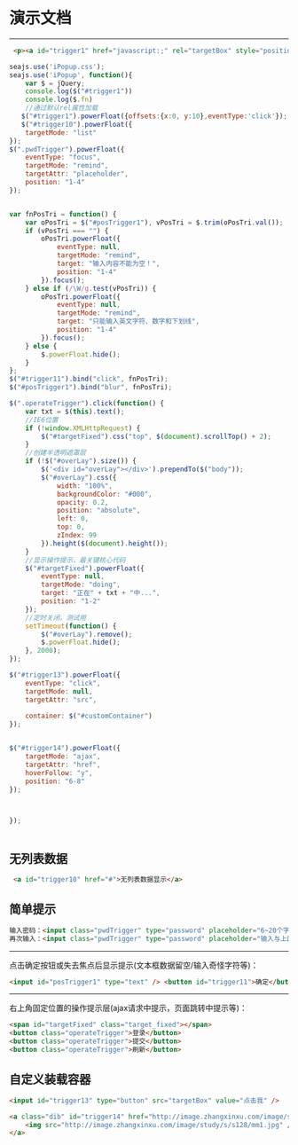 # 演示文档

---

<div id="targetBox" style="position:absolute;width:200px;height:30px;border:1px solid red;display:none;">hello world</div>

````html
 <p><a id="trigger1" href="javascript:;" rel="targetBox" style="position:relative;">默认rel加载</a></p>

````
````javascript
seajs.use('iPopup.css');
seajs.use('iPopup', function(){
    var $ = jQuery;
    console.log($("#trigger1"))
    console.log($.fn)
    //通过默认rel属性加载
   $("#trigger1").powerFloat({offsets:{x:0, y:10},eventType:'click'});
   $("#trigger10").powerFloat({
    targetMode: "list"  
});
$(".pwdTrigger").powerFloat({
    eventType: "focus",
    targetMode: "remind",
    targetAttr: "placeholder",
    position: "1-4"
});


var fnPosTri = function() {
    var oPosTri = $("#posTrigger1"), vPosTri = $.trim(oPosTri.val());
    if (vPosTri === "") {
        oPosTri.powerFloat({
            eventType: null,
            targetMode: "remind",
            target: "输入内容不能为空！",
            position: "1-4"
        }).focus();
    } else if (/\W/g.test(vPosTri)) {
        oPosTri.powerFloat({
            eventType: null,
            targetMode: "remind",
            target: "只能输入英文字符、数字和下划线",
            position: "1-4"
        }).focus(); 
    } else {
        $.powerFloat.hide();
    }
};
$("#trigger11").bind("click", fnPosTri);
$("#posTrigger1").bind("blur", fnPosTri);

$(".operateTrigger").click(function() {
    var txt = $(this).text();
    //IE6位置
    if (!window.XMLHttpRequest) {
        $("#targetFixed").css("top", $(document).scrollTop() + 2);  
    }
    //创建半透明遮罩层
    if (!$("#overLay").size()) {
        $('<div id="overLay"></div>').prependTo($("body"));
        $("#overLay").css({
            width: "100%",
            backgroundColor: "#000",
            opacity: 0.2,
            position: "absolute",
            left: 0,
            top: 0,
            zIndex: 99
        }).height($(document).height());
    }
    //显示操作提示，最关键核心代码
    $("#targetFixed").powerFloat({
        eventType: null,
        targetMode: "doing",    
        target: "正在" + txt + "中...",
        position: "1-2"
    });
    //定时关闭，测试用
    setTimeout(function() {
        $("#overLay").remove();
        $.powerFloat.hide();
    }, 2000);
});

$("#trigger13").powerFloat({
    eventType: "click",
    targetMode: null,
    targetAttr: "src",
    
    container: $("#customContainer")
});


$("#trigger14").powerFloat({
    targetMode: "ajax",
    targetAttr: "href",
    hoverFollow: "y",
    position: "6-8"
});



});



````

## 无列表数据
````html
 <a id="trigger10" href="#">无列表数据显示</a>
````

## 简单提示

````html
输入密码：<input class="pwdTrigger" type="password" placeholder="6~20个字符" />
再次输入：<input class="pwdTrigger" type="password" placeholder="输入与上面一样的密码" />
````

---

点击确定按钮或失去焦点后显示提示(文本框数据留空/输入奇怪字符等)：
````html
<input id="posTrigger1" type="text" /> <button id="trigger11">确定</button>
````

---

右上角固定位置的操作提示层(ajax请求中提示，页面跳转中提示等)：

<style>
    .target_fixed { height:25px; padding:1px; position:fixed; _position:absolute; top:0; right:0; }
</style>

````html
<span id="targetFixed" class="target_fixed"></span>
<button class="operateTrigger">登录</button>
<button class="operateTrigger">提交</button>
<button class="operateTrigger">刷新</button>
````


## 自定义装载容器
<style>
    .dib { display: inline-block; }
</style>

````html
<input id="trigger13" type="button" src="targetBox" value="点击我" />
````


````html
<a class="dib" id="trigger14" href="http://image.zhangxinxu.com/image/study/s/s256/mm1.jpg">
    <img src="http://image.zhangxinxu.com/image/study/s/s128/mm1.jpg" />
</a>
````